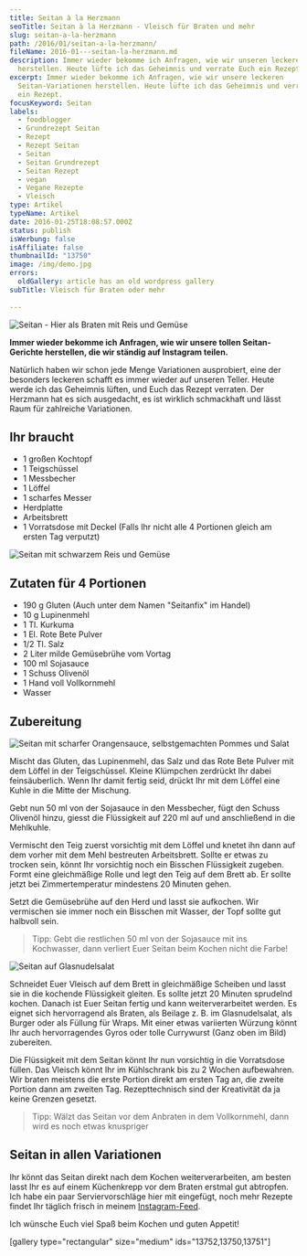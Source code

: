 ```yaml
---
title: Seitan à la Herzmann
seoTitle: Seitan à la Herzmann - Vleisch für Braten und mehr
slug: seitan-a-la-herzmann
path: /2016/01/seitan-a-la-herzmann/
fileName: 2016-01---seitan-la-herzmann.md
description: Immer wieder bekomme ich Anfragen, wie wir unseren leckeren Seitan
  herstellen. Heute lüfte ich das Geheimnis und verrate Euch ein Rezept.
excerpt: Immer wieder bekomme ich Anfragen, wie wir unsere leckeren
  Seitan-Variationen herstellen. Heute lüfte ich das Geheimnis und verrate Euch
  ein Rezept.
focusKeyword: Seitan
labels:
  - foodblogger
  - Grundrezept Seitan
  - Rezept
  - Rezept Seitan
  - Seitan
  - Seitan Grundrezept
  - Seitan Rezept
  - vegan
  - Vegane Rezepte
  - Vleisch
type: Artikel
typeName: Artikel
date: 2016-01-25T18:08:57.000Z
status: publish
isWerbung: false
isAffiliate: false
thumbnailId: "13750"
image: /img/demo.jpg
errors:
  oldGallery: article has an old wordpress gallery
subTitle: Vleisch für Braten oder mehr
  
---
```


![Seitan - Hier als Braten mit Reis und Gemüse](http://cardamonchai.com/wp-content/uploads/2016/01/23461561951_66cd8e83b5_z-640x640.jpg "Seitan - Hier als Braten mit Reis und Gemüse")

**Immer wieder bekomme ich Anfragen, wie wir unsere tollen Seitan-Gerichte
herstellen, die wir ständig auf Instagram teilen.**

Natürlich haben wir schon jede Menge Variationen ausprobiert, eine der besonders
leckeren schafft es immer wieder auf unseren Teller. Heute werde ich das
Geheimnis lüften, und Euch das Rezept verraten. Der Herzmann hat es sich
ausgedacht, es ist wirklich schmackhaft und lässt Raum für zahlreiche
Variationen.

## Ihr braucht

- 1 großen Kochtopf
- 1 Teigschüssel
- 1 Messbecher
- 1 Löffel
- 1 scharfes Messer
- Herdplatte
- Arbeitsbrett
- 1 Vorratsdose mit Deckel (Falls Ihr nicht alle 4 Portionen gleich am ersten
  Tag verputzt)

![Seitan mit schwarzem Reis und Gemüse](http://cardamonchai.com/wp-content/uploads/2016/01/23925131661_bb9c501331_z-640x640.jpg "Seitan mit schwarzem Reis und Gemüse")

## Zutaten für 4 Portionen

- 190 g Gluten (Auch unter dem Namen "Seitanfix" im Handel)
- 10 g Lupinenmehl
- 1 Tl. Kurkuma
- 1 El. Rote Bete Pulver
- 1/2 Tl. Salz
- 2 Liter milde Gemüsebrühe vom Vortag
- 100 ml Sojasauce
- 1 Schuss Olivenöl
- 1 Hand voll Vollkornmehl
- Wasser

## Zubereitung

![Seitan mit scharfer Orangensauce, selbstgemachten Pommes und Salat](http://cardamonchai.com/wp-content/uploads/2016/01/23981683206_47c4aea481_z-640x640.jpg "Seitan mit scharfer Orangensauce, selbstgemachten Pommes und Salat")

Mischt das Gluten, das Lupinenmehl, das Salz und das Rote Bete Pulver mit dem
Löffel in der Teigschüssel. Kleine Klümpchen zerdrückt Ihr dabei feinsäuberlich.
Wenn Ihr damit fertig seid, drückt Ihr mit dem Löffel eine Kuhle in die Mitte
der Mischung.

Gebt nun 50 ml von der Sojasauce in den Messbecher, fügt den Schuss Olivenöl
hinzu, giesst die Flüssigkeit auf 220 ml auf und anschließend in die Mehlkuhle.

Vermischt den Teig zuerst vorsichtig mit dem Löffel und knetet ihn dann auf dem
vorher mit dem Mehl bestreuten Arbeitsbrett. Sollte er etwas zu trocken sein,
könnt Ihr vorsichtig noch ein Bisschen Flüssigkeit zugeben. Formt eine
gleichmäßige Rolle und legt den Teig auf dem Brett ab. Er sollte jetzt bei
Zimmertemperatur mindestens 20 Minuten gehen.

Setzt die Gemüsebrühe auf den Herd und lasst sie aufkochen. Wir vermischen sie
immer noch ein Bisschen mit Wasser, der Topf sollte gut halbvoll sein.

> Tipp: Gebt die restlichen 50 ml von der Sojasauce mit ins Kochwasser, dann
> verliert Euer Seitan beim Kochen nicht die Farbe!

![Seitan auf Glasnudelsalat](http://cardamonchai.com/wp-content/uploads/2016/01/23458430682_1bd03ffb4a_z-640x640.jpg)

Schneidet Euer Vleisch auf dem Brett in gleichmäßige Scheiben und lasst sie in
die kochende Flüssigkeit gleiten. Es sollte jetzt 20 Minuten sprudelnd kochen.
Danach ist Euer Seitan fertig und kann weiterverarbeitet werden. Es eignet sich
hervorragend als Braten, als Beilage z. B. im Glasnudelsalat, als Burger oder
als Füllung für Wraps. Mit einer etwas variierten Würzung könnt Ihr auch
hervorragendes Gyros oder tolle Currywurst (Ganz oben im Bild) zubereiten.

Die Flüssigkeit mit dem Seitan könnt Ihr nun vorsichtig in die Vorratsdose
füllen. Das Vleisch könnt Ihr im Kühlschrank bis zu 2 Wochen aufbewahren. Wir
braten meistens die erste Portion direkt am ersten Tag an, die zweite Portion
dann am zweiten Tag. Rezepttechnisch sind der Kreativität da ja keine Grenzen
gesetzt.

> Tipp: Wälzt das Seitan vor dem Anbraten in dem Vollkornmehl, dann wird es noch
> etwas knuspriger

## Seitan in allen Variationen

Ihr könnt das Seitan direkt nach dem Kochen weiterverarbeiten, am besten lasst
Ihr es auf einem Küchenkrepp vor dem Braten erstmal gut abtropfen. Ich habe ein
paar Serviervorschläge hier mit eingefügt, noch mehr Rezepte findet Ihr täglich
frisch in meinem [Instagram-Feed](https://www.instagram.com/anne_reko/).

Ich wünsche Euch viel Spaß beim Kochen und guten Appetit!

[gallery type="rectangular" size="medium" ids="13752,13750,13751"]

&nbsp;

&nbsp;

  